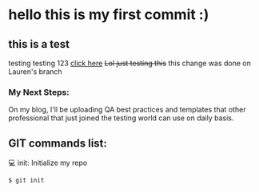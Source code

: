 # hello this is my first commit :)

## this is a test

testing testing 123
[click here](https://laurenporteous.com)
~~Lol just testing this~~
this change was done on Lauren's branch

### My Next Steps:

On my blog, I'll be uploading QA best practices and templates that other professional that just joined the testing world can use on daily basis.

## GIT commands list:

💻 init: Initialize my repo

```sh
$ git init 
```

